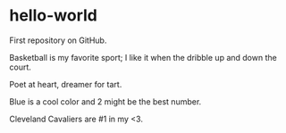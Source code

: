 # hello-world
First repository on GitHub.

Basketball is my favorite sport; I like it when the dribble up and down the court.

Poet at heart, dreamer for tart.

Blue is a cool color and 2 might be the best number.

Cleveland Cavaliers are #1 in my <3.
